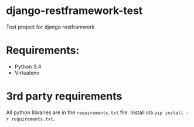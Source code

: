 # django-restframework-test
Test project for django restframwork

# Requirements: 
* Python 3.4
* Virtualenv

# 3rd party requirements
All python libraries are in the `requirements.txt` file.
Install via `pip install -r requirements.txt`.
